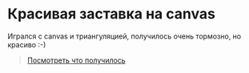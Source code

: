 Красивая заставка на canvas
=============

Игрался с canvas и триангуляцией, получилось очень тормозно, но красиво :-)

> [Посмотреть что получилось](http://ymatuhin.github.io/triangulation/)
